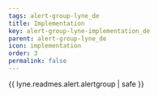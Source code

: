 ```yaml
---
tags: alert-group-lyne_de
title: Implementation
key: alert-group-lyne-implementation_de
parent: alert-group-lyne_de
icon: implementation
order: 3
permalink: false  
---
```

{{ lyne.readmes.alert.alertgroup | safe }}


